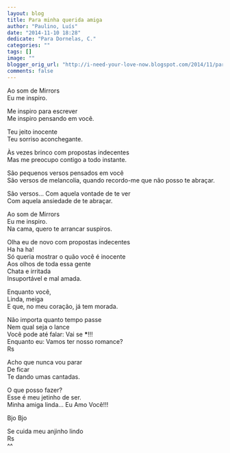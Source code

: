 ```yaml
---
layout: blog
title: Para minha querida amiga
author: "Paulino, Luís"
date: "2014-11-10 18:28"
dedicate: "Para Dornelas, C."
categories: ""
tags: []
image: ""
blogger_orig_url: "http://i-need-your-love-now.blogspot.com/2014/11/para-minha-querida-amiga.html"
comments: false
---
```


Ao som de Mirrors\
Eu me inspiro.

Me inspiro para escrever\
Me inspiro pensando em você.

Teu jeito inocente\
Teu sorriso aconchegante.

Às vezes brinco com propostas indecentes\
Mas me preocupo contigo a todo instante.

São pequenos versos pensados em você\
São versos de melancolia, quando recordo-me que não posso te abraçar.

São versos... Com aquela vontade de te ver\
Com aquela ansiedade de te abraçar.

Ao som de Mirrors\
Eu me inspiro.\
Na cama, quero te arrancar suspiros.

Olha eu de novo com propostas indecentes\
Ha ha ha!\
Só queria mostrar o quão você é inocente\
Aos olhos de toda essa gente\
Chata e irritada\
Insuportável e mal amada.

Enquanto você,\
Linda, meiga\
E que, no meu coração, já tem morada.

Não importa quanto tempo passe\
Nem qual seja o lance\
Você pode até falar: Vai se **\***!!!\
Enquanto eu: Vamos ter nosso romance?\
Rs

Acho que nunca vou parar\
De ficar\
Te dando umas cantadas.

O que posso fazer?\
Esse é meu jetinho de ser.\
Minha amiga linda... Eu Amo Você!!!

Bjo Bjo

Se cuida meu anjinho lindo\
Rs\
^^
